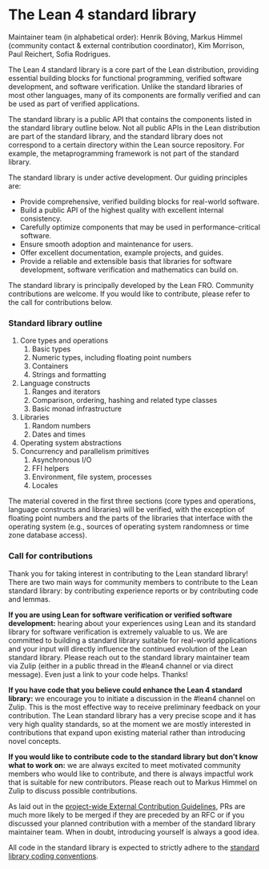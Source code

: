 # The Lean 4 standard library

Maintainer team (in alphabetical order): Henrik Böving, Markus Himmel
(community contact & external contribution coordinator), Kim Morrison, Paul
Reichert, Sofia Rodrigues.

The Lean 4 standard library is a core part of the Lean distribution, providing
essential building blocks for functional programming, verified software
development, and software verification. Unlike the standard libraries of most
other languages, many of its components are formally verified and can be used
as part of verified applications.

The standard library is a public API that contains the components listed in the
standard library outline below. Not all public APIs in the Lean distribution
are part of the standard library, and the standard library does not correspond
to a certain directory within the Lean source repository. For example, the
metaprogramming framework is not part of the standard library.

The standard library is under active development. Our guiding principles are:

* Provide comprehensive, verified building blocks for real-world software.  
* Build a public API of the highest quality with excellent internal consistency.  
* Carefully optimize components that may be used in performance-critical software.  
* Ensure smooth adoption and maintenance for users.  
* Offer excellent documentation, example projects, and guides.  
* Provide a reliable and extensible basis that libraries for software
  development, software verification and mathematics can build on.

The standard library is principally developed by the Lean FRO. Community
contributions are welcome. If you would like to contribute, please refer to the
call for contributions below.

### Standard library outline

1. Core types and operations  
   1. Basic types  
   2. Numeric types, including floating point numbers  
   3. Containers  
   4. Strings and formatting  
2. Language constructs  
   1. Ranges and iterators  
   2. Comparison, ordering, hashing and related type classes  
   3. Basic monad infrastructure  
3. Libraries  
   1. Random numbers  
   2. Dates and times  
4. Operating system abstractions  
5. Concurrency and parallelism primitives  
   1. Asynchronous I/O  
   2. FFI helpers  
   3. Environment, file system, processes  
   4. Locales

The material covered in the first three sections (core types and operations,
language constructs and libraries) will be verified, with the exception of
floating point numbers and the parts of the libraries that interface with the
operating system (e.g., sources of operating system randomness or time zone
database access).

### Call for contributions

Thank you for taking interest in contributing to the Lean standard library\!
There are two main ways for community members to contribute to the Lean
standard library: by contributing experience reports or by contributing code
and lemmas.

**If you are using Lean for software verification or verified software
development:** hearing about your experiences using Lean and its standard
library for software verification is extremely valuable to us. We are committed
to building a standard library suitable for real-world applications and your
input will directly influence the continued evolution of the Lean standard
library. Please reach out to the standard library maintainer team via Zulip
(either in a public thread in the \#lean4 channel or via direct message). Even
just a link to your code helps. Thanks\!

**If you have code that you believe could enhance the Lean 4 standard
library:** we encourage you to initiate a discussion in the \#lean4 channel on
Zulip. This is the most effective way to receive preliminary feedback on your
contribution. The Lean standard library has a very precise scope and it has
very high quality standards, so at the moment we are mostly interested in
contributions that expand upon existing material rather than introducing novel
concepts.

**If you would like to contribute code to the standard library but don’t know
what to work on:** we are always excited to meet motivated community members
who would like to contribute, and there is always impactful work that is
suitable for new contributors. Please reach out to Markus Himmel on Zulip to
discuss possible contributions.

As laid out in the [project-wide External Contribution
Guidelines](../../CONTRIBUTING.md),
PRs are much more likely to be merged if they are preceded by an RFC or if you
discussed your planned contribution with a member of the standard library
maintainer team. When in doubt, introducing yourself is always a good idea.

All code in the standard library is expected to strictly adhere to the
[standard library coding conventions](./style.md).
